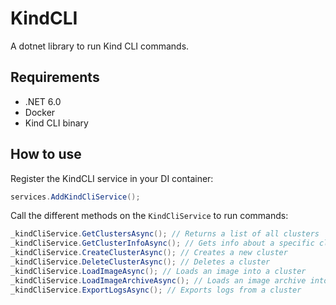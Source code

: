 # KindCLI

A dotnet library to run Kind CLI commands.

## Requirements

- .NET 6.0
- Docker
- Kind CLI binary

## How to use

Register the KindCLI service in your DI container:

```csharp
services.AddKindCliService();
```

Call the different methods on the `KindCliService` to run commands:

```csharp
_kindCliService.GetClustersAsync(); // Returns a list of all clusters
_kindCliService.GetClusterInfoAsync(); // Gets info about a specific cluster
_kindCliService.CreateClusterAsync(); // Creates a new cluster
_kindCliService.DeleteClusterAsync(); // Deletes a cluster
_kindCliService.LoadImageAsync(); // Loads an image into a cluster
_kindCliService.LoadImageArchiveAsync(); // Loads an image archive into a cluster
_kindCliService.ExportLogsAsync(); // Exports logs from a cluster
```
